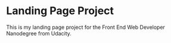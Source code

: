 # Landing Page Project

This is my landing page project for the Front End Web Developer Nanodegree from Udacity.